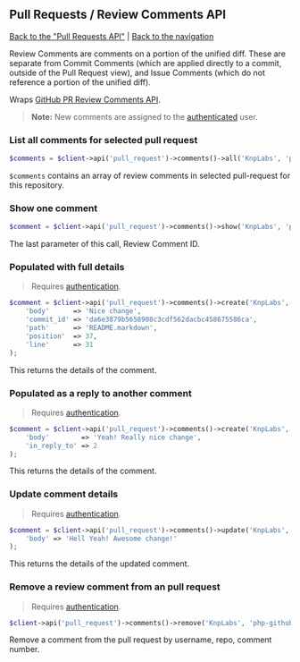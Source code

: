 ## Pull Requests / Review Comments API
[Back to the "Pull Requests API"](../pull_requests.md) | [Back to the navigation](../README.md)

Review Comments are comments on a portion of the unified diff. These are separate from Commit Comments (which
are applied directly to a commit, outside of the Pull Request view), and Issue Comments (which do not reference
a portion of the unified diff).

Wraps [GitHub PR Review Comments API](http://developer.github.com/v3/pulls/comments/).

> **Note:**
> New comments are assigned to the [authenticated](../security.md) user.

### List all comments for selected pull request

```php
$comments = $client->api('pull_request')->comments()->all('KnpLabs', 'php-github-api', 8);
```

``$comments`` contains an array of review comments in selected pull-request for this repository.

### Show one comment

```php
$comment = $client->api('pull_request')->comments()->show('KnpLabs', 'php-github-api', 15);
```

The last parameter of this call, Review Comment ID.

### Populated with full details

> Requires [authentication](../security.md).

```php
$comment = $client->api('pull_request')->comments()->create('KnpLabs', 'php-github-api', 8, array(
    'body'      => 'Nice change',
    'commit_id' => 'da6e3879b5658908c3cdf562dacbc458675586ca',
    'path'      => 'README.markdown',
    'position'  => 37,
    'line'      => 31
);
```

This returns the details of the comment.

### Populated as a reply to another comment

> Requires [authentication](../security.md).

```php
$comment = $client->api('pull_request')->comments()->create('KnpLabs', 'php-github-api', 8, array(
    'body'        => 'Yeah! Really nice change',
    'in_reply_to' => 2
);
```

This returns the details of the comment.

### Update comment details

> Requires [authentication](../security.md).

```php
$comment = $client->api('pull_request')->comments()->update('KnpLabs', 'php-github-api', 2, array(
    'body' => 'Hell Yeah! Awesome change!'
);
```

This returns the details of the updated comment.

### Remove a review comment from an pull request

> Requires [authentication](../security.md).

```php
$client->api('pull_request')->comments()->remove('KnpLabs', 'php-github-api', 2);
```

Remove a comment from the pull request by username, repo, comment number.
